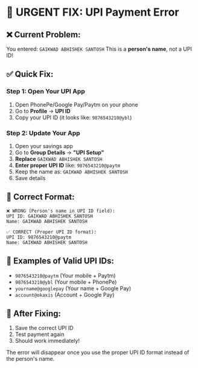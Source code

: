 # 🚨 URGENT FIX: UPI Payment Error

## ❌ **Current Problem:**
You entered: `GAIKWAD ABHISHEK SANTOSH`
This is a **person's name**, not a UPI ID!

## ✅ **Quick Fix:**

### Step 1: Open Your UPI App
1. Open PhonePe/Google Pay/Paytm on your phone
2. Go to **Profile** → **UPI ID** 
3. Copy your UPI ID (it looks like: `9876543210@ybl`)

### Step 2: Update Your App
1. Open your savings app
2. Go to **Group Details** → **"UPI Setup"**
3. **Replace** `GAIKWAD ABHISHEK SANTOSH` 
4. **Enter proper UPI ID** like: `9876543210@paytm`
5. Keep the name as: `GAIKWAD ABHISHEK SANTOSH`
6. Save details

## 📝 **Correct Format:**

```
❌ WRONG (Person's name in UPI ID field):
UPI ID: GAIKWAD ABHISHEK SANTOSH
Name: GAIKWAD ABHISHEK SANTOSH

✅ CORRECT (Proper UPI ID format):
UPI ID: 9876543210@paytm
Name: GAIKWAD ABHISHEK SANTOSH
```

## 🎯 **Examples of Valid UPI IDs:**
- `9876543210@paytm` (Your mobile + Paytm)
- `9876543210@ybl` (Your mobile + PhonePe)
- `yourname@googlepay` (Your name + Google Pay)
- `account@okaxis` (Account + Google Pay)

## 🚀 **After Fixing:**
1. Save the correct UPI ID
2. Test payment again
3. Should work immediately!

The error will disappear once you use the proper UPI ID format instead of the person's name.
